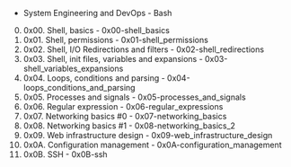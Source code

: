 + System Engineering and DevOps - Bash

0. 0x00. Shell, basics - 0x00-shell_basics
1. 0x01. Shell, permissions - 0x01-shell_permissions
2. 0x02. Shell, I/O Redirections and filters - 0x02-shell_redirections
3. 0x03. Shell, init files, variables and expansions - 0x03-shell_variables_expansions
4. 0x04. Loops, conditions and parsing - 0x04-loops_conditions_and_parsing
5. 0x05. Processes and signals - 0x05-processes_and_signals
6. 0x06. Regular expression - 0x06-regular_expressions
7. 0x07. Networking basics #0 - 0x07-networking_basics
8. 0x08. Networking basics #1 - 0x08-networking_basics_2
9. 0x09. Web infrastructure design - 0x09-web_infrastructure_design
10. 0x0A. Configuration management - 0x0A-configuration_management
11. 0x0B. SSH - 0x0B-ssh